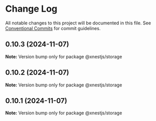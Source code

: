 # Change Log

All notable changes to this project will be documented in this file.
See [Conventional Commits](https://conventionalcommits.org) for commit guidelines.

## 0.10.3 (2024-11-07)

**Note:** Version bump only for package @xnestjs/storage





## 0.10.2 (2024-11-07)

**Note:** Version bump only for package @xnestjs/storage





## 0.10.1 (2024-11-07)

**Note:** Version bump only for package @xnestjs/storage
